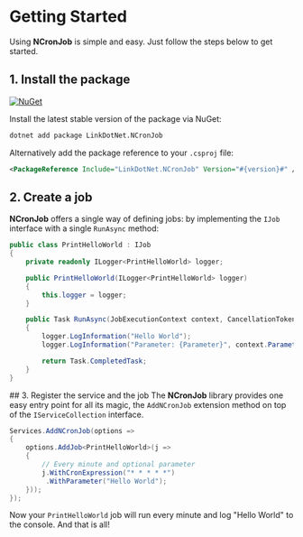 # Getting Started

Using **NCronJob** is simple and easy. Just follow the steps below to get started.

## 1. Install the package
[![NuGet](https://img.shields.io/nuget/vpre/LinkDotNet.NCronJob.svg)](https://www.nuget.org/packages/LinkDotNet.NCronJob)

Install the latest stable version of the package via NuGet:

```bash
dotnet add package LinkDotNet.NCronJob
```

Alternatively add the package reference to your `.csproj` file:

```xml
<PackageReference Include="LinkDotNet.NCronJob" Version="#{version}#" />
```

## 2. Create a job
**NCronJob** offers a single way of defining jobs: by implementing the `IJob` interface with a single `RunAsync` method:

```csharp
public class PrintHelloWorld : IJob
{
    private readonly ILogger<PrintHelloWorld> logger;

    public PrintHelloWorld(ILogger<PrintHelloWorld> logger)
    {
        this.logger = logger;
    }

    public Task RunAsync(JobExecutionContext context, CancellationToken token)
    {
        logger.LogInformation("Hello World");
        logger.LogInformation("Parameter: {Parameter}", context.Parameter);

        return Task.CompletedTask;
    }
}
```

## 3. Register the service and the job
The **NCronJob** library provides one easy entry point for all its magic, the `AddNCronJob` extension method on top of the `IServiceCollection` interface. 

```csharp
Services.AddNCronJob(options => 
{
    options.AddJob<PrintHelloWorld>(j => 
    {
        // Every minute and optional parameter
        j.WithCronExpression("* * * * *")
         .WithParameter("Hello World");
    }));
});
```

Now your `PrintHelloWorld` job will run every minute and log "Hello World" to the console. And that is all!
